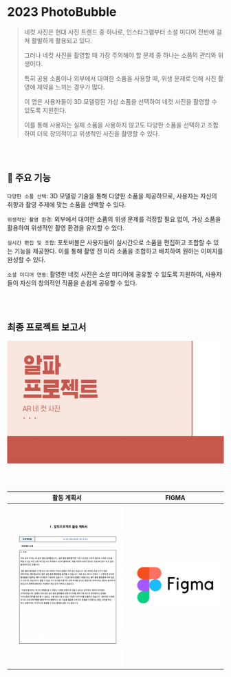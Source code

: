 # 2023 PhotoBubble
>   네컷 사진은 현대 사진 트렌드 중 하나로, 인스타그램부터 소셜 미디어 전반에 걸쳐 활발하게 활용되고 있다. 
>   
>   
>   그러나 네컷 사진을 촬영할 때 가장 주의해야 할 문제 중 하나는 소품의 관리와 위생이다. 
>   
>   
>   특히 공용 소품이나 외부에서 대여한 소품을 사용할 때, 위생 문제로 인해 사진 촬영에 제약을 느끼는 경우가 많다.
>   
>   
>   이 앱은 사용자들이 3D 모델링된 가상 소품을 선택하여 네컷 사진을 촬영할 수 있도록 지원한다. 
>   
>   
>   이를 통해 사용자는 실제 소품을 사용하지 않고도 다양한 소품을 선택하고 조합하여 더욱 창의적이고 위생적인 사진을 촬영할 수 있다.

<br/><br/>

## 📌 주요 기능

`다양한 소품 선택`: 3D 모델링 기술을 통해 다양한 소품을 제공하므로, 사용자는 자신의 취향과 촬영 주제에 맞는 소품을 선택할 수 있다.

`위생적인 촬영 환경`: 외부에서 대여한 소품의 위생 문제를 걱정할 필요 없이, 가상 소품을 활용하여 위생적인 촬영 환경을 유지할 수 있다.

`실시간 편집 및 조합`: 포토버블은 사용자들이 실시간으로 소품을 편집하고 조합할 수 있는 기능을 제공한다. 이를 통해 촬영 전 미리 소품을 조합하고 배치하여 원하는 이미지를 완성할 수 있다.

`소셜 미디어 연동`: 촬영한 네컷 사진은 소셜 미디어에 공유할 수 있도록 지원하여, 사용자들이 자신의 창의적인 작품을 손쉽게 공유할 수 있다.

<br/><br/>

## 최종 프로젝트 보고서
[![IMG](github_image/알파프로젝트.png)](https://docs.google.com/presentation/d/1b8ZE7CYjKXbH12_srzm64hIttytICeLp/edit?usp=sharing&ouid=106819234563187428322&rtpof=true&sd=true)

<br/><br/>

| 활동 계획서 | FIGMA |
|:---:|:---:|
|[![IMG](github_image/활동계획서.png)](https://drive.google.com/file/d/12Phge-HcQ6MMImARjTPsscnfmRIwv5Ly/view?usp=sharing)|[![IMG](github_image/figma_logo.png)](https://www.figma.com/file/vuF2BfiArpOEjrE0vDyBVr/PhotoBubble?type=design&node-id=0%3A1&mode=design&t=cxGcx5cTRvl0Wpgs-1)|

<br/><br/>